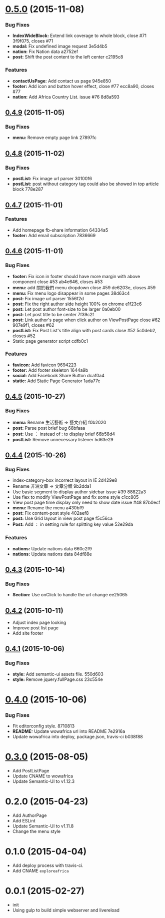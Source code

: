 <a name="0.5.0"></a>
# [0.5.0](//compare/v0.4.9...v0.5.0) (2015-11-08)


### Bug Fixes

* **IndexWideBlock:** Extend link coverage to whole block, close #71 3f9f075, closes #71
* **modal:** Fix undefined image request 3e5d4b5
* **nation:** Fix Nation data a2752ef
* **post:** Shift the post content to the left center c2195c8

### Features

* **contactUsPage:** Add contact us page 945e850
* **footer:** Add icon and button hover effect, close #77 ecc8a90, closes #77
* **nation:** Add Africa Country List. issue #76 8d8a593



<a name="0.4.9"></a>
## [0.4.9](//compare/v0.4.8...v0.4.9) (2015-11-05)


### Bug Fixes

* **menu:** Remove empty page link 27897fc



<a name="0.4.8"></a>
## [0.4.8](//compare/v0.4.7...v0.4.8) (2015-11-02)


### Bug Fixes

* **postList:** Fix image url parser 30100f6
* **postList:** post without category tag could also be showed in top article block 778e287



<a name="0.4.7"></a>
## [0.4.7](//compare/v0.4.6...v0.4.7) (2015-11-01)


### Features

* Add homepage fb-share information 64334a5
* **footer:** Add email subscription 7836669



<a name="0.4.6"></a>
## [0.4.6](//compare/v0.4.5...v0.4.6) (2015-11-01)


### Bug Fixes

* **footer:** Fix icon in footer should have more margin with above component close #53 ab4e646, closes #53
* **menu:** add 關於我們 menu dropdown close #59 de6203e, closes #59
* **menu:** Fix menu logo disappear in some pages 38d63c4
* **post:** Fix image url parser 1556f2d
* **post:** Fix the right author side height 100% on chrome e1f23c6
* **post:** Let post author font-size to be larger 0a0eb00
* **post:** Let post title to be center 7f39c2f
* **post:** Link author's page when click author on ViewPostPage close #62 907e9f1, closes #62
* **postList:** Fix Post List's title align with post cards close #52 5c0deb2, closes #52
* Static page generator script cdfb0c1

### Features

* **favicon:** Add favicon 9694223
* **footer:** Add footer skeleton 1644a9b
* **social:** Add Facebook Share Button dcaf0a4
* **static:** Add Static Page Generator 1ada77c



<a name="0.4.5"></a>
## [0.4.5](//compare/v0.4.4...v0.4.5) (2015-10-27)


### Bug Fixes

* **menu:** Rename 生活藝術 => 藝文介紹 f0b2020
* **post:** Parse post brief bug 68bfaaa
* **post:** Use ： instead of : to display brief 66b58d4
* **postList:** Remove unnecessary listener 5d63e29



<a name="0.4.4"></a>
## [0.4.4](//compare/v0.4.3...v0.4.4) (2015-10-26)


### Bug Fixes

* index-category-box incorrect layout in IE 2d429e8
* Rename 非洲文章 => 文章分類 9b2dda1
* Use basic segment to display author sidebar issue #39 88822a3
* Use flex to modify ViewPostPage and fix some style c1cc805
* View post page time display only need to show date issue #48 87b0ecf
* **menu:** Rename the menu a430bf9
* **post:** Fix content-post style 402aef8
* **post:** Use Grid layout in view post page f5c56ca
* **Post:** Add ： in setting rule for splitting key value 52e29da

### Features

* **nations:** Update nations data 660c2f9
* **nations:** Update nations data 84df88e



<a name="0.4.3"></a>
## [0.4.3](//compare/v0.4.2...v0.4.3) (2015-10-14)


### Bug Fixes

* **Section:** Use onClick to handle the url change ee25065



<a name="0.4.2"></a>
## [0.4.2](//compare/v0.4.1...v0.4.2) (2015-10-11)

* Adjust index page looking
* Improve post list page
* Add site footer



<a name="0.4.1"></a>
## [0.4.1](//compare/v0.4.0...v0.4.1) (2015-10-06)


### Bug Fixes

* **style:** Add semantic-ui assets file. 550d603
* **style:** Remove jquery.fullPage.css 23c554e



<a name="0.4.0"></a>
# [0.4.0](//compare/v0.3.0...v0.4.0) (2015-10-06)


### Bug Fixes

* Fit editorconfig style. 8710813
* **README:** Update wowafrica url into README 7e2916a
* Update wowafrica into deploy, package.json, travis-ci b038f88



<a name="0.3.0"></a>
# [0.3.0](//compare/v0.2.0...v0.3.0) (2015-08-05)

* Add PostListPage
* Update CNAME to wowafrica
* Update Semantic-UI to v1.12.3



<a name="0.2.0"></a>
# 0.2.0 (2015-04-23)

* Add AuthorPage
* Add ESLint
* Update Semantic-UI to v1.11.8
* Change the menu style



# 0.1.0 (2015-04-04)

* Add deploy process with travis-ci.
* Add CNAME `exploreafrica`



# 0.0.1 (2015-02-27)

* init
* Using gulp to build simple webserver and livereload
